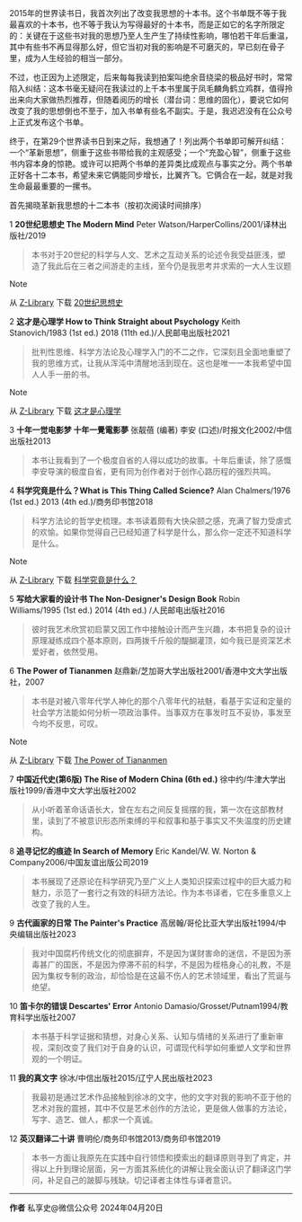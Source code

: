 2015年的世界读书日，我首次列出了改变我思想的十本书。这个书单既不等于我最喜欢的十本书，也不等于我认为写得最好的十本书，而是正如它的名字所限定的：关键在于这些书对我的思想乃至人生产生了持续性影响，哪怕若干年后重温，其中有些书不再显得那么好，但它当初对我的影响是不可磨灭的，早已刻在骨子里，成为人生经验的相当一部分。

不过，也正因为上述限定，后来每每我读到拍案叫绝余音绕梁的极品好书时，常常陷入纠结：这本书毫无疑问在我读过的上千本书里属于凤毛麟角鹤立鸡群，值得拎出来向大家做热烈推荐，但随着阅历的增长（潜台词：思维的固化），要说它如何改变了我的思想倒也不至于，加入书单有些名不副实。于是，我迟迟没有在公众号上正式发布这个书单。

终于，在第29个世界读书日到来之际，我想通了！列出两个书单即可解开纠结：一个“革新思想”，侧重于这些书带给我的主观感受；一个“充盈心智”，侧重于这些书内容本身的惊艳。或许可以把两个书单的差异类比成观点与事实之分。两个书单正好各十二本书，希望未来它俩能同步增长，比翼齐飞。它俩合在一起，就是对我生命最最重要的一摞书。

首先揭晓革新我思想的十二本书（按初次阅读时间排序）

1
**20世纪思想史 The Modern Mind** Peter Watson/HarperCollins/2001/译林出版社/2019
> 本书对于20世纪的科学与人文、艺术之互动关系的论述令我受益匪浅，塑造了我此后在三者之间游走的主线，至今仍是我思考并求索的一大人生议题

> [!NOTE]
从 [Z-Library](https://singlelogin.re/) 下载 [20世纪思想史](https://zh.singlelogin.re/book/5261238/329c95/)

2
**这才是心理学 How to Think Straight about Psychology** Keith Stanovich/1983 (1st ed.) 2018 (11th ed.)/人民邮电出版社2021
> 批判性思维、科学方法论及心理学入门的不二之作，它深刻且全面地重塑了我的思维方式，让我从浑沌中清醒地活到现在。这也是唯一一本我希望中国人人手一册的书。

> [!NOTE]
从 [Z-Library](https://singlelogin.re/) 下载 [这才是心理学](https://zh.singlelogin.re/book/21063513/7dd389/)

3
**十年一觉电影梦 十年一覺電影夢** 张靓蓓 (编著) 李安 (口述)/时报文化2002/中信出版社2013
> 本书让我看到了一个极度自省的人得以成功的故事。十年后重读，除了感慨李安导演的极度自省，更有同为创作者对于创作心路历程的强烈共鸣。

4
**科学究竟是什么？What is This Thing Called Science?** Alan Chalmers/1976 (1st ed.) 2013 (4th ed.)/商务印书馆2018
> 科学方法论的哲学史梳理。本书读着颇有大快朵颐之感，充满了智力受虐式的欢愉。如果你觉得自己已经知道了科学是什么，那么你一定还不知道科学是什么。

> [!NOTE]
从 [Z-Library](https://singlelogin.re/) 下载 [科学究竟是什么？](https://zh.singlelogin.re/book/5622829/f2bccd/)

5
**写给大家看的设计书 The Non-Designer's Design Book** Robin Williams/1995 (1st ed.) 2014 (4th ed.)
/人民邮电出版社2016
> 彼时我艺术欣赏初启蒙又因工作中接触设计而产生兴趣，本书把复杂的设计原理凝练成四个基本原则，四两拨千斤般的醍醐灌顶，如今我已是资深艺术爱好者，依然受用。

6
**The Power of Tiananmen** 赵鼎新/芝加哥大学出版社2001/香港中文大学出版社，2007
> 本书是对被八零年代学人神化的那个八零年代的袪魅，看基于实证和定量的社会学方法能如何分析一项政治事件。当事双方在事发时互不妥协，事发至今均不反思，可叹。

> [!NOTE]
从 [Z-Library](https://singlelogin.re/) 下载 [The Power of Tiananmen](https://zh.singlelogin.re/book/994881/81349b/)

7
**中国近代史(第6版) The Rise of Modern China (6th ed.)** 徐中约/牛津大学出版社1999/香港中文大学出版社2002
> 从小听着革命话语长大，曾在左右之间反复摇摆的我，第一次在这部教材里，读到了不被意识形态所束缚的平和叙事和基于事实又不失温度的历史建构。

8
**追寻记忆的痕迹 In Search of Memory** Eric Kandel/W. W. Norton & Company2006/中国友谊出版公司2019
> 本书展现了还原论在科学研究乃至广义上人类知识探索过程中的巨大威力和魅力，示范了一套行之有效的科研方法论。作为本书译者，它在多重意义上改变了我的人生。

9
**古代画家的日常 The Painter's Practice** 高居翰/哥伦比亚大学出版社1994/中央编辑出版社2023
> 我对中国腐朽传统文化的彻底摒弃，不是因为谋财害命的迷信，不是因为荼毒甚广的国医，不是因为停滞不前的科学，不是因为桎梏身心的礼教，不是因为集权专制的政治，却恰恰是在这最不伤人的艺术领域里，看出了荒诞与绝望。

10
**笛卡尔的错误 Descartes' Error** Antonio Damasio/Grosset/Putnam1994/教育科学出版社2007
> 本书基于科学证据和猜想，对身心关系、认知与情绪的关系进行了重新审视，深刻改变了我们对于自身的认识，可谓现代科学如何重塑人文学和世界观的一个明证。

11
**我的真文字** 徐冰/中信出版社2015/辽宁人民出版社2023
> 我最初是通过艺术作品接触到徐冰的文字，他的文字对我的影响不亚于他的艺术对我的震撼，其中不仅是艺术创作的方法论，更是做人做事的方法论，写字、造艺、做人，都求一个真诚。

12
**英汉翻译二十讲** 曹明伦/商务印书馆2013/商务印书馆2019
> 本书一方面让我原先在实践中自行领悟和摸索出的翻译原则寻到了肯定，并得以上升到理论层面，另一方面其系统化的讲解让我全面认识了翻译这门学问，补足自己的跛脚与残缺。切记译者主体性与译者意识。

---

**作者** 私享史@微信公众号 2024年04月20日
